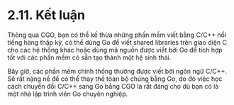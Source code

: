 # 2.11. Kết luận

Thông qua CGO, bạn có thể kế thừa những phần mềm viết bằng C/C++ nổi tiếng hàng thập kỷ, có thể dùng Go để viết shared libraries trên giao diện C cho các hệ thống khác hoặc dùng mã nguồn được viết bởi Go để tích hợp tốt với các phần mềm có sẵn tạo thành một hệ sinh thái.

Bây giờ, các phần mềm chính thống thường được viết bởi ngôn ngữ C/C++. Sẽ rất nặng nề để có thể thay thế tòan bộ chúng bằng Go, do đó việc học cách chuyển đổi C/C++ sang Go bằng CGO là rất đáng cho dù bạn có là một nhà lập trình viên Go chuyên nghiệp.
